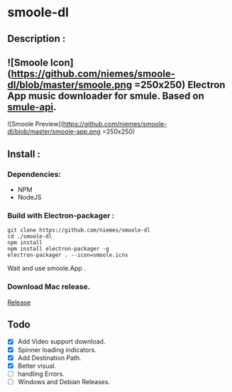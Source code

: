 # smoole-dl

## Description :
![Smoole Icon](https://github.com/niemes/smoole-dl/blob/master/smoole.png =250x250)
Electron App music downloader for smule.
Based on [smule-api](https://github.com/CodeDotJS/smule-api).
---
![Smoole Preview](https://github.com/niemes/smoole-dl/blob/master/smoole-app.png =250x250)

## Install :

### Dependencies:
- NPM
- NodeJS

### Build with Electron-packager :

```
git clone https://github.com/niemes/smoole-dl
cd ./smoole-dl
npm install
npm install electron-packager -g
electron-packager . --icon=smoole.icns
```
Wait and use smoole.App .

### Download Mac release.
[Release](https://github.com/niemes/smoole-dl/releases/latest)

## Todo

- [X] Add Video support download.
- [X] Spinner loading indicators.
- [X] Add Destination Path.
- [X] Better visual.
- [ ] handling Errors.
- [ ] Windows and Debian Releases.
